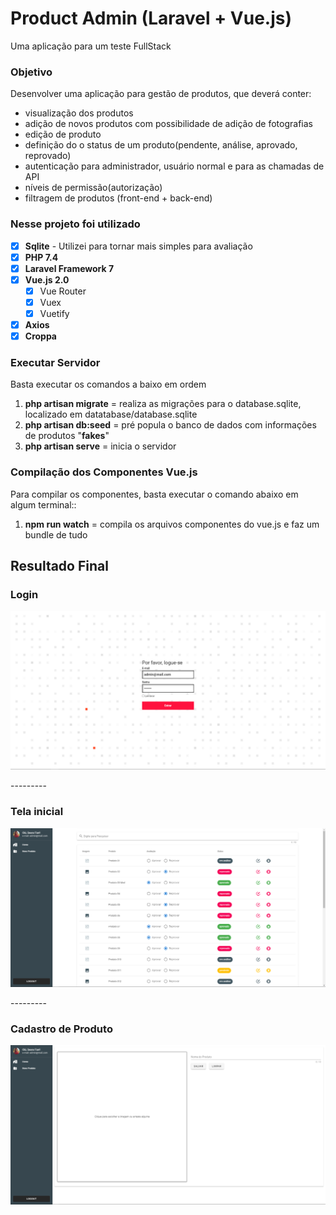 # Product Admin (Laravel + Vue.js)
Uma aplicação para um teste FullStack

### Objetivo
Desenvolver uma aplicação para gestão de produtos, que deverá conter:
- visualização dos produtos
- adição de novos produtos com possibilidade de adição de fotografias
- edição de produto
- definição do o status de um produto(pendente, análise, aprovado, reprovado)
- autenticação para administrador, usuário normal e para as chamadas de API
- níveis de permissão(autorização)
- filtragem de produtos (front-end + back-end)

### Nesse projeto foi utilizado
- [x] **Sqlite** - Utilizei para tornar mais simples para avaliação
- [x] **PHP 7.4**
- [x] **Laravel Framework 7**
- [x] **Vue.js 2.0**
    - [x] Vue Router
    - [x] Vuex
    - [x] Vuetify
- [x] **Axios**
- [x] **Croppa**

### Executar Servidor
Basta executar os comandos a baixo em ordem
1) **php artisan migrate** = realiza as migrações para o database.sqlite, localizado em datatabase/database.sqlite
2) **php artisan db:seed** = pré popula o banco de dados com informações de produtos "**fakes**"
3) **php artisan serve** = inicia o servidor

### Compilação dos Componentes Vue.js
Para compilar os componentes, basta executar o comando abaixo em algum terminal::
1) **npm run watch** = compila os arquivos componentes do vue.js e faz um bundle de tudo


## Resultado Final

### Login
<kbd>
    
![Login Screen](https://raw.githubusercontent.com/jozadaquebatista/Catalog-Admin-Laravel-Vue.js-/master/cover/screen1.PNG)

</kbd>
---------

### Tela inicial
<kbd>

![Listagem dos Produtos](https://raw.githubusercontent.com/jozadaquebatista/Catalog-Admin-Laravel-Vue.js-/master/cover/screen2.PNG)

</kbd>
---------

### Cadastro de Produto
<kbd>

![Cadastro de Produto](https://raw.githubusercontent.com/jozadaquebatista/Catalog-Admin-Laravel-Vue.js-/master/cover/screen3.PNG)

</kbd>
